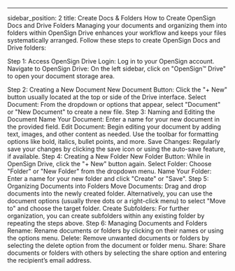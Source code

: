 ---
sidebar_position: 2
title: Create Docs & Folders
How to Create OpenSign Docs and Drive Folders
Managing your documents and organizing them into folders within OpenSign Drive enhances your workflow and keeps your files systematically arranged. Follow these steps to create OpenSign Docs and Drive folders:

Step 1: Access OpenSign Drive
Login: Log in to your OpenSign account.
Navigate to OpenSign Drive: On the left sidebar, click on "OpenSign™ Drive" to open your document storage area.

Step 2: Creating a New Document
New Document Button: Click the "+ New" button usually located at the top or side of the Drive interface.
Select Document: From the dropdown or options that appear, select "Document" or "New Document" to create a new file.
Step 3: Naming and Editing the Document
Name Your Document: Enter a name for your new document in the provided field.
Edit Document: Begin editing your document by adding text, images, and other content as needed. Use the toolbar for formatting options like bold, italics, bullet points, and more.
Save Changes: Regularly save your changes by clicking the save icon or using the auto-save feature, if available.
Step 4: Creating a New Folder
New Folder Button: While in OpenSign Drive, click the "+ New" button again.
Select Folder: Choose "Folder" or "New Folder" from the dropdown menu.
Name Your Folder: Enter a name for your new folder and click "Create" or "Save".
Step 5: Organizing Documents into Folders
Move Documents: Drag and drop documents into the newly created folder. Alternatively, you can use the document options (usually three dots or a right-click menu) to select "Move to" and choose the target folder.
Create Subfolders: For further organization, you can create subfolders within any existing folder by repeating the steps above.
Step 6: Managing Documents and Folders
Rename: Rename documents or folders by clicking on their names or using the options menu.
Delete: Remove unwanted documents or folders by selecting the delete option from the document or folder menu.
Share: Share documents or folders with others by selecting the share option and entering the recipient’s email address.
